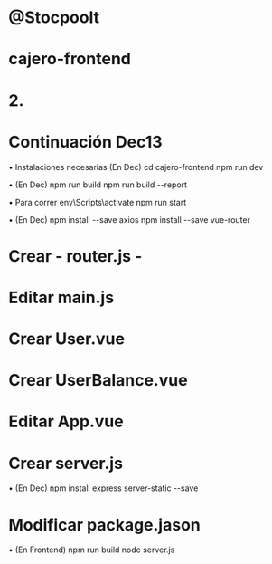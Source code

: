 # @Stocpoolt
# cajero-frontend

# 2.
# Continuación Dec13

• Instalaciones necesarias (En Dec)
cd cajero-frontend
npm run dev

• (En Dec)
npm run build
npm run build --report

• Para correr
env\Scripts\activate
npm run start

• (En Dec)
npm install --save axios
npm install --save vue-router

# Crear - router.js -
# Editar main.js
# Crear User.vue
# Crear UserBalance.vue
# Editar App.vue
# Crear server.js

• (En Dec)
npm install express server-static --save

# Modificar package.jason

• (En Frontend)
npm run build
node server.js